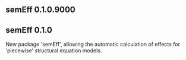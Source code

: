 ## semEff 0.1.0.9000

## semEff 0.1.0
New package 'semEff', allowing the automatic calculation of effects for
'piecewise' structural equation models.
